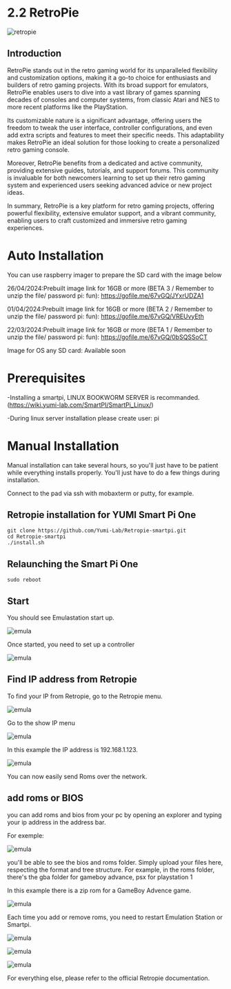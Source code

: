 # 2.2 RetroPie
![retropie](/img/SmartPi/Retro_Gaming/RetroPieWebsiteLogo.png)
## Introduction
RetroPie stands out in the retro gaming world for its unparalleled flexibility and customization options, making it a go-to choice for enthusiasts and builders of retro gaming projects. With its broad support for emulators, RetroPie enables users to dive into a vast library of games spanning decades of consoles and computer systems, from classic Atari and NES to more recent platforms like the PlayStation.

Its customizable nature is a significant advantage, offering users the freedom to tweak the user interface, controller configurations, and even add extra scripts and features to meet their specific needs. This adaptability makes RetroPie an ideal solution for those looking to create a personalized retro gaming console.

Moreover, RetroPie benefits from a dedicated and active community, providing extensive guides, tutorials, and support forums. This community is invaluable for both newcomers learning to set up their retro gaming system and experienced users seeking advanced advice or new project ideas.

In summary, RetroPie is a key platform for retro gaming projects, offering powerful flexibility, extensive emulator support, and a vibrant community, enabling users to craft customized and immersive retro gaming experiences.

# Auto Installation

You can use raspberry imager to prepare the SD card with the image below

26/04/2024:Prebuilt image link for 16GB or more (BETA 3 / Remember to unzip the file/ password pi: fun): https://gofile.me/67vGQ/JYxrUDZA1

01/04/2024:Prebuilt image link for 16GB or more (BETA 2 / Remember to unzip the file/ password pi: fun): https://gofile.me/67vGQ/VREUvyEth 

22/03/2024:Prebuilt image link for 16GB or more (BETA 1 / Remember to unzip the file/ password pi: fun): https://gofile.me/67vGQ/0bSQSSoCT

Image for OS any SD card: Available soon


# Prerequisites

-Installing a smartpi, LINUX BOOKWORM SERVER is recommanded.  (https://wiki.yumi-lab.com/SmartPI/SmartPi_Linux/)

-During linux server installation please create user: pi 

# Manual Installation

Manual installation can take several hours, so you'll just have to be patient while everything installs properly. You'll just have to do a few things during installation.

Connect to the pad via ssh with mobaxterm or putty, for example.

## Retropie installation for YUMI Smart Pi One

```
git clone https://github.com/Yumi-Lab/Retropie-smartpi.git
cd Retropie-smartpi
./install.sh

```

## Relaunching the Smart Pi One

```
sudo reboot
```

## Start

You should see Emulastation start up.

![emula](/img/SmartPi/Retro_Gaming/bootemulastation.png)

Once started, you need to set up a controller

![emula](/img/SmartPi/Retro_Gaming/RetroPie-Reset-Controllers.png)


## Find IP address from Retropie

To find your IP from Retropie, go to the Retropie menu.

![emula](/img/SmartPi/Retro_Gaming/IP001.jpg)

Go to the show IP menu

![emula](/img/SmartPi/Retro_Gaming/IP002.jpg)

In this example the IP address is 192.168.1.123.

![emula](/img/SmartPi/Retro_Gaming/IP003.jpg)

You can now easily send Roms over the network.

## add roms or BIOS

you can add roms and bios from your pc by opening an explorer and typing your ip address in the address bar.

For exemple:

![emula](/img/SmartPi/Retro_Gaming/uncshare.png)

you'll be able to see the bios and roms folder. Simply upload your files here, respecting the format and tree structure.
For example, in the roms folder, there's the gba folder for gameboy advance, psx for playstation 1

In this example there is a zip rom for a GameBoy Advence game.

![emula](/img/SmartPi/Retro_Gaming/exemplegba.png)

Each time you add or remove roms, you need to restart Emulation Station or Smartpi.

![emula](/img/SmartPi/Retro_Gaming/gba1.jpg)

![emula](/img/SmartPi/Retro_Gaming/gba2.jpg)

![emula](/img/SmartPi/Retro_Gaming/gba3.jpg)


For everything else, please refer to the official Retropie documentation.



